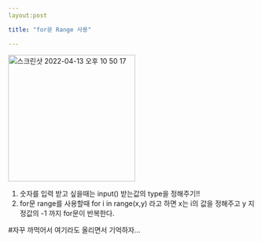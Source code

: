 ```yaml
---
layout:post

title: "for문 Range 사용"

---
```


<img width="258" alt="스크린샷 2022-04-13 오후 10 50 17" src="https://user-images.githubusercontent.com/100784510/163196999-ef222aea-7bab-42a2-92ca-5bb3575b2c83.png">

1. 숫자를 입력 받고 싶을때는 input() 받는값의 type을 정해주기!!
2. for문 range를 사용할때 for i in range(x,y) 라고 하면 x는 i의 값을 정해주고 y 지정값의 -1 까지 for문이 반복한다.


#자꾸 까먹어서 여기라도 올리면서 기억하자...

